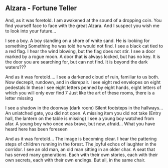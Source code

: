 Alzara - Fortune Teller
---
And, as it was foretold. I am awakened at the sound of a dropping coin. You find yourself face to face with the great Alzara. And I suspect you wish me to look into your future...

I see a boy. A boy standing on a shore of white sand. He is looking for something
Something he was told he would not find.
I see a black cat tied to a red flag. 
I hear the wind blowing, but the flag does not stir. 
I see a door marked by a rogue moon. A door that is always locked, but has no key. 
It is the door you are searching for, but can not find.
It is beyond the dark waters???

And as it was foretold.... 
I see a darkened cloud of ruin, familiar to us both. Now decrepit, rundown, and in disrepair.
I see eight red envelopes on eight pedestals
In these I see eight letters penned by eight hands, eight letters of which you will only ever find  7
Just like the art of these rooms, there is a letter missing

I see a shadow in the doorway (dark room) Silent footsteps in the hallways... An unlatched gate, you did not open. 
A missing item you did not take (Entry hall, the lantern on the table is missing)
I see a young boy watched from afar.
A young boy who once was brave, but now, afraid...
What you have heard here has been foreseen

And as it was foretold...
The image is becoming clear. I hear the pattering steps of children running in the forest. 
The joyful echos of laughter in the corridor. I see an old man, an old man sitting in an older char.
A seat that has served many generations. Each with their own stories, each with their own secrets, each with their own endings. 
But all, in the same chair.

